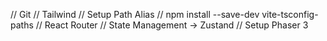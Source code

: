 // Git
// Tailwind
// Setup Path Alias
// npm install --save-dev vite-tsconfig-paths
// React Router
// State Management -> Zustand
// Setup Phaser 3